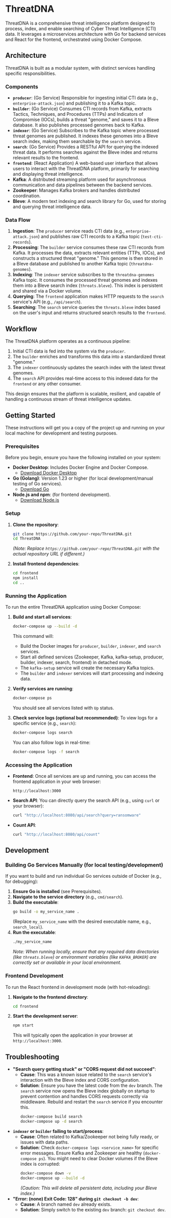 # ThreatDNA

ThreatDNA is a comprehensive threat intelligence platform designed to process, index, and enable searching of Cyber Threat Intelligence (CTI) data. It leverages a microservices architecture with Go for backend services and React for the frontend, orchestrated using Docker Compose.

## Architecture

ThreatDNA is built as a modular system, with distinct services handling specific responsibilities.

### Components

*   **`producer`**: (Go Service) Responsible for ingesting initial CTI data (e.g., `enterprise-attack.json`) and publishing it to a Kafka topic.
*   **`builder`**: (Go Service) Consumes CTI records from Kafka, extracts Tactics, Techniques, and Procedures (TTPs) and Indicators of Compromise (IOCs), builds a threat "genome," and saves it to a Bleve database. It also publishes processed genomes back to Kafka.
*   **`indexer`**: (Go Service) Subscribes to the Kafka topic where processed threat genomes are published. It indexes these genomes into a Bleve search index, making them searchable by the `search` service.
*   **`search`**: (Go Service) Provides a RESTful API for querying the indexed threat data. It performs searches against the Bleve index and returns relevant results to the frontend.
*   **`frontend`**: (React Application) A web-based user interface that allows users to interact with the ThreatDNA platform, primarily for searching and displaying threat intelligence.
*   **Kafka**: A distributed streaming platform used for asynchronous communication and data pipelines between the backend services.
*   **Zookeeper**: Manages Kafka brokers and handles distributed coordination.
*   **Bleve**: A modern text indexing and search library for Go, used for storing and querying threat intelligence data.

### Data Flow

1.  **Ingestion**: The `producer` service reads CTI data (e.g., `enterprise-attack.json`) and publishes raw CTI records to a Kafka topic (`test-cti-records`).
2.  **Processing**: The `builder` service consumes these raw CTI records from Kafka. It processes the data, extracts relevant entities (TTPs, IOCs), and constructs a structured threat "genome." This genome is then stored in a Bleve database and published to another Kafka topic (`threatdna-genomes`).
3.  **Indexing**: The `indexer` service subscribes to the `threatdna-genomes` Kafka topic. It consumes the processed threat genomes and indexes them into a Bleve search index (`threats.bleve`). This index is persistent and shared via a Docker volume.
4.  **Querying**: The `frontend` application makes HTTP requests to the `search` service's API (e.g., `/api/search`).
5.  **Searching**: The `search` service queries the `threats.bleve` index based on the user's input and returns structured search results to the `frontend`.

## Workflow

The ThreatDNA platform operates as a continuous pipeline:

1.  Initial CTI data is fed into the system via the `producer`.
2.  The `builder` enriches and transforms this data into a standardized threat "genome."
3.  The `indexer` continuously updates the search index with the latest threat genomes.
4.  The `search` API provides real-time access to this indexed data for the `frontend` or any other consumer.

This design ensures that the platform is scalable, resilient, and capable of handling a continuous stream of threat intelligence updates.

## Getting Started

These instructions will get you a copy of the project up and running on your local machine for development and testing purposes.

### Prerequisites

Before you begin, ensure you have the following installed on your system:

*   **Docker Desktop**: Includes Docker Engine and Docker Compose.
    *   [Download Docker Desktop](https://www.docker.com/products/docker-desktop)
*   **Go (Golang)**: Version 1.23 or higher (for local development/manual testing of Go services).
    *   [Download Go](https://golang.org/dl/)
*   **Node.js and npm**: (for frontend development).
    *   [Download Node.js](https://nodejs.org/en/download/)

### Setup

1.  **Clone the repository**:
    ```bash
    git clone https://github.com/your-repo/ThreatDNA.git
    cd ThreatDNA
    ```
    *(Note: Replace `https://github.com/your-repo/ThreatDNA.git` with the actual repository URL if different.)*

2.  **Install frontend dependencies**:
    ```bash
    cd frontend
    npm install
    cd ..
    ```

### Running the Application

To run the entire ThreatDNA application using Docker Compose:

1.  **Build and start all services**:
    ```bash
    docker-compose up --build -d
    ```
    This command will:
    *   Build the Docker images for `producer`, `builder`, `indexer`, and `search` services.
    *   Start all defined services (Zookeeper, Kafka, kafka-setup, producer, builder, indexer, search, frontend) in detached mode.
    *   The `kafka-setup` service will create the necessary Kafka topics.
    *   The `builder` and `indexer` services will start processing and indexing data.

2.  **Verify services are running**:
    ```bash
    docker-compose ps
    ```
    You should see all services listed with `Up` status.

3.  **Check service logs (optional but recommended)**:
    To view logs for a specific service (e.g., `search`):
    ```bash
    docker-compose logs search
    ```
    You can also follow logs in real-time:
    ```bash
    docker-compose logs -f search
    ```

### Accessing the Application

*   **Frontend**: Once all services are up and running, you can access the frontend application in your web browser:
    ```
    http://localhost:3000
    ```
*   **Search API**: You can directly query the search API (e.g., using `curl` or your browser):
    ```bash
    curl "http://localhost:8080/api/search?query=ransomware"
    ```
*   **Count API**:
    ```bash
    curl "http://localhost:8080/api/count"
    ```

## Development

### Building Go Services Manually (for local testing/development)

If you want to build and run individual Go services outside of Docker (e.g., for debugging):

1.  **Ensure Go is installed** (see Prerequisites).
2.  **Navigate to the service directory** (e.g., `cmd/search`).
3.  **Build the executable**:
    ```bash
    go build -o my_service_name .
    ```
    (Replace `my_service_name` with the desired executable name, e.g., `search_local`).
4.  **Run the executable**:
    ```bash
    ./my_service_name
    ```
    *Note: When running locally, ensure that any required data directories (like `threats.bleve`) or environment variables (like `KAFKA_BROKER`) are correctly set or available in your local environment.*

### Frontend Development

To run the React frontend in development mode (with hot-reloading):

1.  **Navigate to the frontend directory**:
    ```bash
    cd frontend
    ```
2.  **Start the development server**:
    ```bash
    npm start
    ```
    This will typically open the application in your browser at `http://localhost:3000`.

## Troubleshooting

*   **"Search query getting stuck" or "CORS request did not succeed"**:
    *   **Cause**: This was a known issue related to the `search` service's interaction with the Bleve index and CORS configuration.
    *   **Solution**: Ensure you have the latest code from the `dev` branch. The `search` service now opens the Bleve index globally on startup to prevent contention and handles CORS requests correctly via middleware. Rebuild and restart the `search` service if you encounter this.
        ```bash
        docker-compose build search
        docker-compose up -d search
        ```
*   **`indexer` or `builder` failing to start/process**:
    *   **Cause**: Often related to Kafka/Zookeeper not being fully ready, or issues with data paths.
    *   **Solution**: Check `docker-compose logs <service_name>` for specific error messages. Ensure Kafka and Zookeeper are healthy (`docker-compose ps`). You might need to clear Docker volumes if the Bleve index is corrupted:
        ```bash
        docker-compose down -v
        docker-compose up --build -d
        ```
        *(Caution: This will delete all persistent data, including your Bleve index.)*
*   **"Error: (none) Exit Code: 128" during `git checkout -b dev`**:
    *   **Cause**: A branch named `dev` already exists.
    *   **Solution**: Simply switch to the existing `dev` branch: `git checkout dev`.
